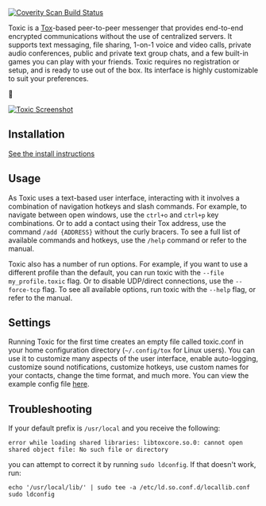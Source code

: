 <a href="https://scan.coverity.com/projects/toxic-tox">
  <img alt="Coverity Scan Build Status"
       src="https://scan.coverity.com/projects/4975/badge.svg"/>
</a>

Toxic is a [Tox](https://tox.chat)-based peer-to-peer messenger that provides end-to-end encrypted communications without the use of centralized servers. It supports text messaging, file sharing, 1-on-1 voice and video calls, private audio conferences, public and private text group chats, and a few built-in games you can play with your friends. Toxic requires no registration or setup, and is ready to use out of the box. Its interface is highly customizable to suit your preferences.

🥵

[![Toxic Screenshot](https://i.imgur.com/TwYA8L0.png "Toxic Home Screen")](https://i.imgur.com/TwYA8L0.png)

## Installation
[See the install instructions](/INSTALL.md)

## Usage
As Toxic uses a text-based user interface, interacting with it involves a combination of navigation hotkeys and slash commands. For example, to navigate between open windows, use the `ctrl+o` and `ctrl+p` key combinations. Or to add a contact using their Tox address, use the command `/add {ADDRESS}` without the curly bracers. To see a full list of available commands and hotkeys, use the `/help` command or refer to the manual.

Toxic also has a number of run options. For example, if you want to use a different profile than the default, you can run toxic with the `--file my_profile.toxic` flag. Or to disable UDP/direct connections, use the `--force-tcp` flag. To see all available options, run toxic with the  `--help` flag, or refer to the manual.

## Settings
Running Toxic for the first time creates an empty file called toxic.conf in your home configuration directory (`~/.config/tox` for Linux users). You can use it to customize many aspects of the user interface, enable auto-logging, customize sound notifications, customize hotkeys, use custom names for your contacts, change the time format, and much more. You can view the example config file [here](misc/toxic.conf.example).

## Troubleshooting
If your default prefix is `/usr/local` and you receive the following:
```
error while loading shared libraries: libtoxcore.so.0: cannot open shared object file: No such file or directory
```
you can attempt to correct it by running `sudo ldconfig`. If that doesn't work, run:
```
echo '/usr/local/lib/' | sudo tee -a /etc/ld.so.conf.d/locallib.conf
sudo ldconfig
```

